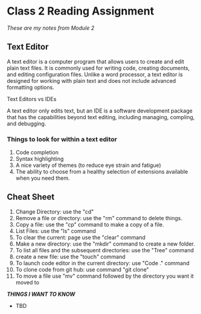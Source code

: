 # Class 2 Reading Assignment

*These are my notes from Module 2*

## Text Editor
A text editor is a computer program that allows users to create and edit plain text files. It is commonly used for writing code, creating documents, and editing configuration files. Unlike a word processor, a text editor is designed for working with plain text and does not include advanced formatting options.

Text Editors vs IDEs

A text editor only edits text, but an IDE is a software development package that has the capabilities beyond text editing, including managing, compling, and debugging.

### Things to look for within a text editor
1. Code completion
2. Syntax highlighting 
3. A nice variety of themes (to reduce eye strain and fatigue) 
4. The ability to choose from a healthy selection of extensions available when you need them.

## Cheat Sheet
1. Change Directory: use the "cd"
2. Remove a file or directory: use the "rm" command to delete things.
3. Copy a file: use the "cp" command to make a copy of a file.
4. List Files: use the "ls" command 
5. To clear the current: page use the "clear" command 
6. Make a new directory: use the "mkdir" command to create a new folder.
7. To list all files and the subsequent directories: use the "Tree" command
8. create a new file: use the "touch" command
9. To launch code editor in the current directory: use "Code ." command 
10. To clone code from git hub: use command "git clone" 
11. To move a file use "mv" command followed by the directory you want it moved to 

**_THINGS I WANT TO KNOW_** 
* TBD 
